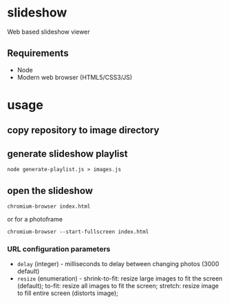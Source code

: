 # slideshow
Web based slideshow viewer

## Requirements
 * Node
 * Modern web browser (HTML5/CSS3/JS)

# usage
## copy repository to image directory
## generate slideshow playlist
```
node generate-playlist.js > images.js
```
## open the slideshow
```
chromium-browser index.html
```
or for a photoframe
```
chromium-browser --start-fullscreen index.html
```
### URL configuration parameters
 * `delay` (integer) - milliseconds to delay between changing photos (3000 default)
 * `resize` (enumeration) - shrink-to-fit: resize large images to fit the screen (default); to-fit: resize all images to fit the screen; stretch: resize image to fill entire screen (distorts image);
 